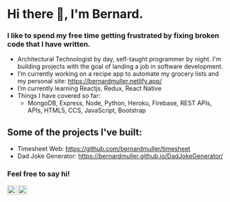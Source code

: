 # Hi there 👋, I'm Bernard. 

### I like to spend my free time getting frustrated by fixing broken code that I have written.

- Architectural Technologist by day, self-taught programmer by night. I'm building projects with the goal of landing a job in software development.
- I’m currently working on a recipe app to automate my grocery lists and my personal site: https://bernardmuller.netlify.app/
- I’m currently learning Reactjs, Redux, React Native
- Things I have covered so far:
  - MongoDB, Express, Node, Python, Heroku, Firebase, REST APIs, APIs, HTML5, CCS, JavaScript, Bootstrap

## Some of the projects I've built:
- Timesheet Web: https://github.com/bernardmuller/timesheet
- Dad Joke Generator: https://bernardmuller.github.io/DadJokeGenerator/

### Feel free to say hi!
[<img align="left" alt="bernarmuller | LinkedIn" width="22px" src="https://cdn.jsdelivr.net/npm/simple-icons@v3/icons/linkedin.svg" />][linkedin]
[<img align="left" alt="bernardmuller | Instagram" width="22px" src="https://cdn.jsdelivr.net/npm/simple-icons@v3/icons/instagram.svg" />][instagram]


<!--
**bernardmuller/bernardmuller** is a ✨ _special_ ✨ repository because its `README.md` (this file) appears on your GitHub profile.

Here are some ideas to get you started:

- 🔭 I’m currently working on Timesheet Web & Recipe App
- 🌱 I’m currently learning Reactjs
- 👯 I’m looking to collaborate on ...
- 🤔 I’m looking for help with ...
- 💬 Ask me about ...
- 📫 How to reach me: ...
- 😄 Pronouns: ...
- ⚡ Fun fact: ...
-->



[instagram]: https://www.instagram.com/bernard_muller
[linkedin]: https://www.linkedin.com/in/bernard-muller-a9a53a174/
